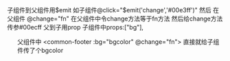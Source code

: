 子组件到父组件用$emit
如子组件@click="$emit('change','#00e3ff')" 然后 在父组件 @change="fn"
    在父组件中令change方法等于fn方法 然后给change方法传参#00ecff 
父到子用prop
    子组件中props:["bg"],  <ul class="footer" :style="{'background':bg}">
    父组件中 <common-footer :bg="bgcolor"  @change="fn"></common-footer>
    直接就给子组件传了个bgcolor